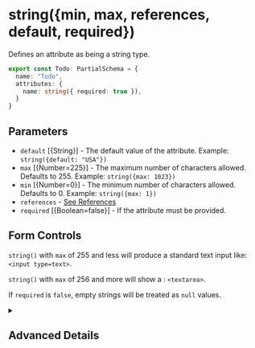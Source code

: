 # string({min, max, references, default, required})

Defines an attribute as being a string type.

```ts
export const Todo: PartialSchema = {
  name: "Todo",
  attributes: {
    name: string({ required: true }),
  }
}
```

## Parameters

- `default` [{String}] - The default value of the attribute.  Example: `string({default: "USA"})`
- `max` [{Number=225}] - The maximum number of characters allowed. Defaults to 255. Example: `string({max: 1023})`
- `min` [{Number=0}] - The minimum number of characters allowed.  Defaults to 0. Example: `string({max: 1})`
- `references` - [See References]()
- `required` [{Boolean=false}] - If the attribute must be provided.

## Form Controls

`string()` with `max` of 255 and less will produce a standard text input like: `<input type=text>`. 

`string()` with `max` of 256 and more will show a : `<textarea>`. 

If `required` is `false`, empty strings will be treated as `null` values.



<details>
<summary>

## Advanced Details

</summary>

### Control Type

```js
{
  type: "String",
  allowNull: true, 
 max: 255
}
```


### Sequelize Type

```js
{
 type: "STRING",
 typeArgs: [255],
 allowNull: true
}
```
  
</details>


